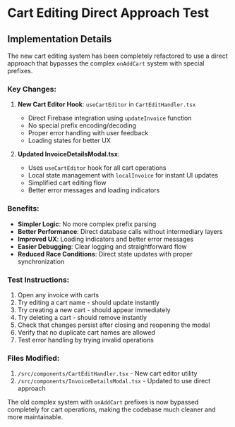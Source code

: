# Cart Editing Direct Approach Test

## Implementation Details

The new cart editing system has been completely refactored to use a direct approach that bypasses the complex `onAddCart` system with special prefixes.

### Key Changes:

1. **New Cart Editor Hook**: `useCartEditor` in `CartEditHandler.tsx`
   - Direct Firebase integration using `updateInvoice` function
   - No special prefix encoding/decoding
   - Proper error handling with user feedback
   - Loading states for better UX

2. **Updated InvoiceDetailsModal.tsx**:
   - Uses `useCartEditor` hook for all cart operations
   - Local state management with `localInvoice` for instant UI updates
   - Simplified cart editing flow
   - Better error messages and loading indicators

### Benefits:

- **Simpler Logic**: No more complex prefix parsing
- **Better Performance**: Direct database calls without intermediary layers
- **Improved UX**: Loading indicators and better error messages
- **Easier Debugging**: Clear logging and straightforward flow
- **Reduced Race Conditions**: Direct state updates with proper synchronization

### Test Instructions:

1. Open any invoice with carts
2. Try editing a cart name - should update instantly
3. Try creating a new cart - should appear immediately
4. Try deleting a cart - should remove instantly
5. Check that changes persist after closing and reopening the modal
6. Verify that no duplicate cart names are allowed
7. Test error handling by trying invalid operations

### Files Modified:

1. `/src/components/CartEditHandler.tsx` - New cart editor utility
2. `/src/components/InvoiceDetailsModal.tsx` - Updated to use direct approach

The old complex system with `onAddCart` prefixes is now bypassed completely for cart operations, making the codebase much cleaner and more maintainable.
